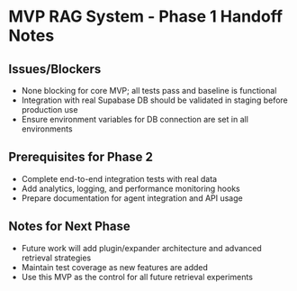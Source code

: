 # MVP RAG System - Phase 1 Handoff Notes

## Issues/Blockers
- None blocking for core MVP; all tests pass and baseline is functional
- Integration with real Supabase DB should be validated in staging before production use
- Ensure environment variables for DB connection are set in all environments

## Prerequisites for Phase 2
- Complete end-to-end integration tests with real data
- Add analytics, logging, and performance monitoring hooks
- Prepare documentation for agent integration and API usage

## Notes for Next Phase
- Future work will add plugin/expander architecture and advanced retrieval strategies
- Maintain test coverage as new features are added
- Use this MVP as the control for all future retrieval experiments 